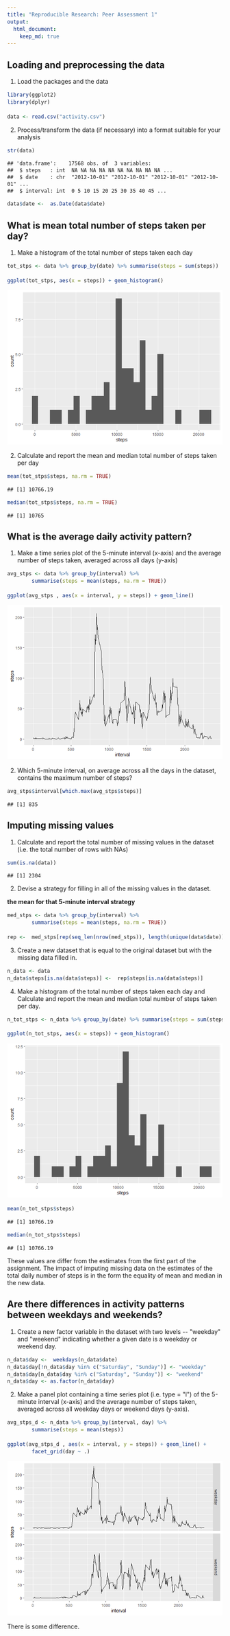 ```yaml
---
title: "Reproducible Research: Peer Assessment 1"
output: 
  html_document:
    keep_md: true
---
```




## Loading and preprocessing the data

1. Load the packages and the data


```r
library(ggplot2)
library(dplyr)

data <- read.csv("activity.csv")
```

2. Process/transform the data (if necessary) into a format suitable for your analysis


```r
str(data)
```

```
## 'data.frame':	17568 obs. of  3 variables:
##  $ steps   : int  NA NA NA NA NA NA NA NA NA NA ...
##  $ date    : chr  "2012-10-01" "2012-10-01" "2012-10-01" "2012-10-01" ...
##  $ interval: int  0 5 10 15 20 25 30 35 40 45 ...
```

```r
data$date <-  as.Date(data$date)
```

## What is mean total number of steps taken per day?

1. Make a histogram of the total number of steps taken each day


```r
tot_stps <- data %>% group_by(date) %>% summarise(steps = sum(steps))

ggplot(tot_stps, aes(x = steps)) + geom_histogram()
```

![](PA1_template_files/figure-html/unnamed-chunk-3-1.png)<!-- -->

2. Calculate and report the mean and median total number of steps taken per day


```r
mean(tot_stps$steps, na.rm = TRUE)
```

```
## [1] 10766.19
```

```r
median(tot_stps$steps, na.rm = TRUE)
```

```
## [1] 10765
```

## What is the average daily activity pattern?

1. Make a time series plot of the 5-minute interval (x-axis) and the average number of steps taken, averaged across all days (y-axis)


```r
avg_stps <- data %>% group_by(interval) %>% 
        summarise(steps = mean(steps, na.rm = TRUE))

ggplot(avg_stps , aes(x = interval, y = steps)) + geom_line()
```

![](PA1_template_files/figure-html/unnamed-chunk-5-1.png)<!-- -->

2. Which 5-minute interval, on average across all the days in the dataset, contains the maximum number of steps?


```r
avg_stps$interval[which.max(avg_stps$steps)]
```

```
## [1] 835
```

## Imputing missing values

1. Calculate and report the total number of missing values in the dataset (i.e. the total number of rows with NAs)


```r
sum(is.na(data))
```

```
## [1] 2304
```

2. Devise a strategy for filling in all of the missing values in the dataset. 

**the mean for that 5-minute interval strategy**


```r
med_stps <- data %>% group_by(interval) %>% 
        summarise(steps = mean(steps, na.rm = TRUE))

rep <-  med_stps[rep(seq_len(nrow(med_stps)), length(unique(data$date))), ]
```

3. Create a new dataset that is equal to the original dataset but with the missing data filled in.


```r
n_data <- data
n_data$steps[is.na(data$steps)] <-  rep$steps[is.na(data$steps)]
```

4. Make a histogram of the total number of steps taken each day and Calculate and report the mean and median total number of steps taken per day.


```r
n_tot_stps <- n_data %>% group_by(date) %>% summarise(steps = sum(steps))

ggplot(n_tot_stps, aes(x = steps)) + geom_histogram()
```

![](PA1_template_files/figure-html/unnamed-chunk-10-1.png)<!-- -->

```r
mean(n_tot_stps$steps)
```

```
## [1] 10766.19
```

```r
median(n_tot_stps$steps)
```

```
## [1] 10766.19
```
These values are differ from the estimates from the first part of the assignment.
The impact of imputing missing data on the estimates of the total daily number of steps is in the form the equality of mean and median in the new data.

## Are there differences in activity patterns between weekdays and weekends?

1. Create a new factor variable in the dataset with two levels -- "weekday" and "weekend" indicating whether a given date is a weekday or weekend day.


```r
n_data$day <-  weekdays(n_data$date)
n_data$day[!n_data$day %in% c("Saturday", "Sunday")] <- "weekday"
n_data$day[n_data$day %in% c("Saturday", "Sunday")] <- "weekend"
n_data$day <- as.factor(n_data$day)
```

2. Make a panel plot containing a time series plot (i.e. type = "l") of the 5-minute interval (x-axis) and the average number of steps taken, averaged across all weekday days or weekend days (y-axis). 


```r
avg_stps_d <- n_data %>% group_by(interval, day) %>% 
        summarise(steps = mean(steps))

ggplot(avg_stps_d , aes(x = interval, y = steps)) + geom_line() + 
        facet_grid(day ~ .)
```

![](PA1_template_files/figure-html/unnamed-chunk-12-1.png)<!-- -->

There is some difference.
